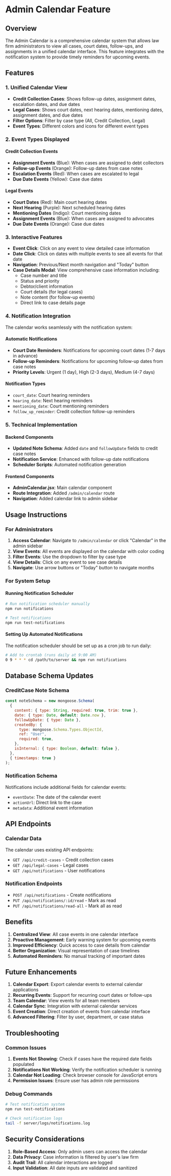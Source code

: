 # Admin Calendar Feature

## Overview

The Admin Calendar is a comprehensive calendar system that allows law firm administrators to view all cases, court dates, follow-ups, and assignments in a unified calendar interface. This feature integrates with the notification system to provide timely reminders for upcoming events.

## Features

### 1. Unified Calendar View

- **Credit Collection Cases**: Shows follow-up dates, assignment dates, escalation dates, and due dates
- **Legal Cases**: Shows court dates, next hearing dates, mentioning dates, assignment dates, and due dates
- **Filter Options**: Filter by case type (All, Credit Collection, Legal)
- **Event Types**: Different colors and icons for different event types

### 2. Event Types Displayed

#### Credit Collection Events

- **Assignment Events** (Blue): When cases are assigned to debt collectors
- **Follow-up Events** (Orange): Follow-up dates from case notes
- **Escalation Events** (Red): When cases are escalated to legal
- **Due Date Events** (Yellow): Case due dates

#### Legal Events

- **Court Dates** (Red): Main court hearing dates
- **Next Hearing** (Purple): Next scheduled hearing dates
- **Mentioning Dates** (Indigo): Court mentioning dates
- **Assignment Events** (Blue): When cases are assigned to advocates
- **Due Date Events** (Orange): Case due dates

### 3. Interactive Features

- **Event Click**: Click on any event to view detailed case information
- **Date Click**: Click on dates with multiple events to see all events for that date
- **Navigation**: Previous/Next month navigation and "Today" button
- **Case Details Modal**: View comprehensive case information including:
  - Case number and title
  - Status and priority
  - Debtor/client information
  - Court details (for legal cases)
  - Note content (for follow-up events)
  - Direct link to case details page

### 4. Notification Integration

The calendar works seamlessly with the notification system:

#### Automatic Notifications

- **Court Date Reminders**: Notifications for upcoming court dates (1-7 days in advance)
- **Follow-up Reminders**: Notifications for upcoming follow-up dates from case notes
- **Priority Levels**: Urgent (1 day), High (2-3 days), Medium (4-7 days)

#### Notification Types

- `court_date`: Court hearing reminders
- `hearing_date`: Next hearing reminders
- `mentioning_date`: Court mentioning reminders
- `follow_up_reminder`: Credit collection follow-up reminders

### 5. Technical Implementation

#### Backend Components

- **Updated Note Schema**: Added `date` and `followUpDate` fields to credit case notes
- **Notification Service**: Enhanced with follow-up date notifications
- **Scheduler Scripts**: Automated notification generation

#### Frontend Components

- **AdminCalendar.jsx**: Main calendar component
- **Route Integration**: Added `/admin/calendar` route
- **Navigation**: Added calendar link to admin sidebar

## Usage Instructions

### For Administrators

1. **Access Calendar**: Navigate to `/admin/calendar` or click "Calendar" in the admin sidebar
2. **View Events**: All events are displayed on the calendar with color coding
3. **Filter Events**: Use the dropdown to filter by case type
4. **View Details**: Click on any event to see case details
5. **Navigate**: Use arrow buttons or "Today" button to navigate months

### For System Setup

#### Running Notification Scheduler

```bash
# Run notification scheduler manually
npm run notifications

# Test notifications
npm run test-notifications
```

#### Setting Up Automated Notifications

The notification scheduler should be set up as a cron job to run daily:

```bash
# Add to crontab (runs daily at 9:00 AM)
0 9 * * * cd /path/to/server && npm run notifications
```

## Database Schema Updates

### CreditCase Note Schema

```javascript
const noteSchema = new mongoose.Schema(
  {
    content: { type: String, required: true, trim: true },
    date: { type: Date, default: Date.now },
    followUpDate: { type: Date },
    createdBy: {
      type: mongoose.Schema.Types.ObjectId,
      ref: "User",
      required: true,
    },
    isInternal: { type: Boolean, default: false },
  },
  { timestamps: true }
);
```

### Notification Schema

Notifications include additional fields for calendar events:

- `eventDate`: The date of the calendar event
- `actionUrl`: Direct link to the case
- `metadata`: Additional event information

## API Endpoints

### Calendar Data

The calendar uses existing API endpoints:

- `GET /api/credit-cases` - Credit collection cases
- `GET /api/legal-cases` - Legal cases
- `GET /api/notifications` - User notifications

### Notification Endpoints

- `POST /api/notifications` - Create notifications
- `PUT /api/notifications/:id/read` - Mark as read
- `PUT /api/notifications/read-all` - Mark all as read

## Benefits

1. **Centralized View**: All case events in one calendar interface
2. **Proactive Management**: Early warning system for upcoming events
3. **Improved Efficiency**: Quick access to case details from calendar
4. **Better Organization**: Visual representation of case timelines
5. **Automated Reminders**: No manual tracking of important dates

## Future Enhancements

1. **Calendar Export**: Export calendar events to external calendar applications
2. **Recurring Events**: Support for recurring court dates or follow-ups
3. **Team Calendar**: View events for all team members
4. **Calendar Sync**: Integration with external calendar services
5. **Event Creation**: Direct creation of events from calendar interface
6. **Advanced Filtering**: Filter by user, department, or case status

## Troubleshooting

### Common Issues

1. **Events Not Showing**: Check if cases have the required date fields populated
2. **Notifications Not Working**: Verify the notification scheduler is running
3. **Calendar Not Loading**: Check browser console for JavaScript errors
4. **Permission Issues**: Ensure user has admin role permissions

### Debug Commands

```bash
# Test notification system
npm run test-notifications

# Check notification logs
tail -f server/logs/notifications.log
```

## Security Considerations

1. **Role-Based Access**: Only admin users can access the calendar
2. **Data Privacy**: Case information is filtered by user's law firm
3. **Audit Trail**: All calendar interactions are logged
4. **Input Validation**: All date inputs are validated and sanitized
